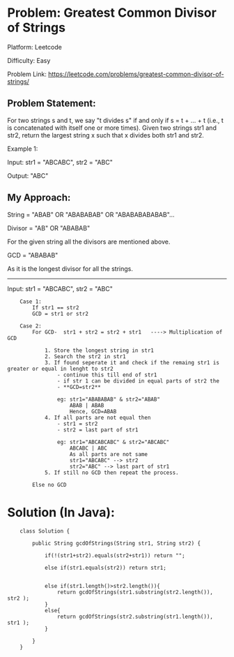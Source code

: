 # Problem: Greatest Common Divisor of Strings

Platform: Leetcode

Difficulty: Easy

Problem Link: https://leetcode.com/problems/greatest-common-divisor-of-strings/

## Problem Statement:

For two strings s and t, we say "t divides s" if and only if s = t + ... + t (i.e., t is concatenated with itself one or more times). Given two strings str1 and str2, return the largest string x such that x divides both str1 and str2.

Example 1:

Input: str1 = "ABCABC", str2 = "ABC"

Output: "ABC"

## My Approach:

String = "ABAB" OR "ABABABAB" OR "ABABABABABAB"...

Divisor = "AB" OR "ABABAB"
        
For the given string all the divisors are mentioned above.

GCD = "ABABAB"

As it is the longest divisor for all the strings.

---
Input: str1 = "ABCABC", str2 = "ABC"

        Case 1:
            If str1 == str2
            GCD = str1 or str2

        Case 2: 
            For GCD-  str1 + str2 = str2 + str1   ----> Multiplication of GCD

                1. Store the longest string in str1
                2. Search the str2 in str1
                3. If found seperate it and check if the remaing str1 is greater or equal in lenght to str2
                    - continue this till end of str1
                    - if str 1 can be divided in equal parts of str2 the 
                    - **GCD=str2**

                    eg: str1="ABABABAB" & str2="ABAB"
                        ABAB | ABAB
                        Hence, GCD=ABAB
                4. If all parts are not equal then
                    - str1 = str2
                    - str2 = last part of str1

                    eg: str1="ABCABCABC" & str2="ABCABC"
                        ABCABC | ABC
                        As all parts are not same
                        str1="ABCABC" --> str2
                        str2="ABC" --> last part of str1
                5. If still no GCD then repeat the process.

            Else no GCD



# Solution (In Java):

        class Solution {

            public String gcdOfStrings(String str1, String str2) {

                if(!(str1+str2).equals(str2+str1)) return "";

                else if(str1.equals(str2)) return str1;


                else if(str1.length()>str2.length()){
                    return gcdOfStrings(str1.substring(str2.length()), str2 );
                }
                else{
                    return gcdOfStrings(str2.substring(str1.length()), str1 );
                }

            }
        }










